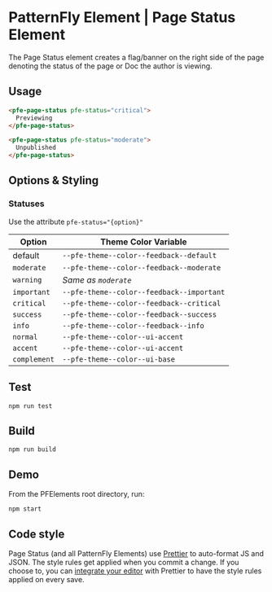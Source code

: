 # PatternFly Element | Page Status Element

The Page Status element creates a flag/banner on the right side of the page denoting the status of the page or Doc the author is viewing.

## Usage

```html
<pfe-page-status pfe-status="critical">
  Previewing
</pfe-page-status>
```

```html
<pfe-page-status pfe-status="moderate">
  Unpublished
</pfe-page-status>
```

## Options & Styling

### Statuses

Use the attribute `pfe-status="{option}"`

| Option | Theme Color Variable |
| ------ | -------------------- |
| default | `--pfe-theme--color--feedback--default` |
| `moderate` | `--pfe-theme--color--feedback--moderate` |
| `warning` | *Same as `moderate`* |
| `important` | `--pfe-theme--color--feedback--important` |
| `critical` | `--pfe-theme--color--feedback--critical` |
| `success` | `--pfe-theme--color--feedback--success` |
| `info` | `--pfe-theme--color--feedback--info` |
| `normal` | `--pfe-theme--color--ui-accent` |
| `accent` | `--pfe-theme--color--ui-accent` |
| `complement` | `--pfe-theme--color--ui-base` |

## Test

    npm run test

## Build

    npm run build

## Demo

From the PFElements root directory, run:

    npm start

## Code style

Page Status (and all PatternFly Elements) use [Prettier][prettier] to auto-format JS and JSON.  The style rules get applied when you commit a change.  If you choose to, you can [integrate your editor][prettier-ed] with Prettier to have the style rules applied on every save.

[prettier]: https://github.com/prettier/prettier/
[prettier-ed]: https://github.com/prettier/prettier/#editor-integration
[polyserve]: https://github.com/Polymer/polyserve
[web-component-tester]: https://github.com/Polymer/web-component-tester
